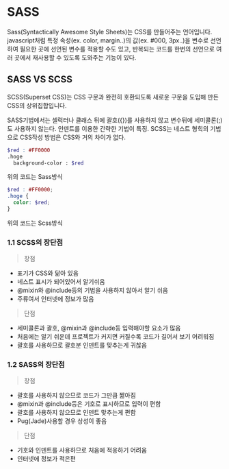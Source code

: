 # SASS

Sass(Syntactically Awesome Style Sheets)는 CSS를 만들어주는 언어입니다.
javascript처럼 특정 속성(ex. color, margin..)의 값(ex. #000, 3px..)을 변수로 선언하여 필요한 곳에 선언된 변수를 적용할 수도 있고, 반복되는 코드를 한번의 선언으로 여러 곳에서 재사용할 수 있도록 도와주는 기능이 있다.

## SASS VS SCSS

SCSS(Superset CSS)는 CSS 구문과 완전히 호환되도록 새로운 구문을 도입해 만든 CSS의 상위집합입니다.

SASS기법에서는 셀럭터나 클래스 뒤에 괄호({})를 사용하지 않고 변수뒤에 세미콜론(;)도 사용하지 않는다. 인덴트를 이용한 간략한 기법이 특징.
SCSS는 네스트 형힉의 기법으로 CSS작성 방법은 CSS와 거의 차이가 없다.

```Scss
$red : #FF0000
.hoge
  background-color : $red
```
위의 코드는 Sass방식


```Scss
$red : #FF0000;
.hoge {
  color: $red;
}
```
위의 코드는 Scss방식

### 1.1 SCSS의 장단점

> 장점

* 표기가 CSS와 닮아 있음
* 네스트 표시가 되어있어서 알기쉬움
* @mixin와 @include등의 기법을 사용하지 않아서 알기 쉬움
* 주류여서 인터넷에 정보가 많음

> 단점

* 세미콜론과 괄호, @mixin과 @include등 입력해야할 요소가 많음
* 처음에는 알기 쉬운데 프로젝트가 커지면 커질수록 코드가 길어서 보기 어려워짐
* 괄호를 사용하므로 괄호분 인덴트를 맞추는게 귀찮음

### 1.2 SASS의 장단점

> 장점

* 괄호를 사용하지 않으므로 코드가 그만큼 짦아짐
* @mixin과 @include등은 기호로 표시하므로 입력이 편함
* 괄호를 사용하지 않으므로 인덴트 맞추는게 편함
* Pug(Jade)사용할 경우 상성이 좋음

> 단점

* 기호와 인덴트를 사용하므로 처음에 적응하기 어려움
* 인터넷에 정보가 적은편

